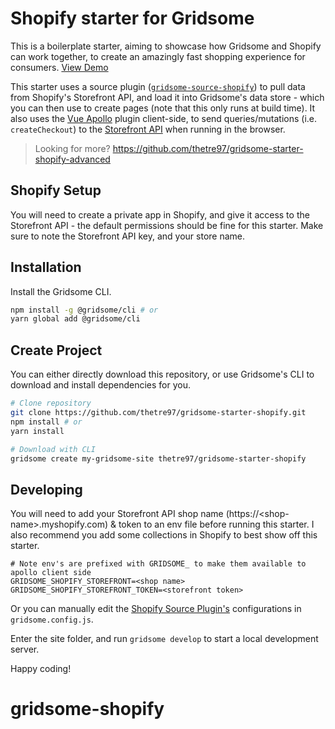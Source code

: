 # Shopify starter for Gridsome

This is a boilerplate starter, aiming to showcase how Gridsome and Shopify can work together, to create an amazingly fast shopping experience for consumers. [View Demo](https://gridsome-starter-shopify.vercel.app)

This starter uses a source plugin ([`gridsome-source-shopify`](https://gridsome.org/plugins/gridsome-source-shopify)) to pull data from Shopify's Storefront API, and load it into Gridsome's data store - which you can then use to create pages (note that this only runs at build time).
It also uses the [Vue Apollo](https://apollo.vuejs.org) plugin client-side, to send queries/mutations (i.e. `createCheckout`) to the [Storefront API](https://help.shopify.com/en/api/storefront-api) when running in the browser.

> Looking for more? https://github.com/thetre97/gridsome-starter-shopify-advanced

## Shopify Setup

You will need to create a private app in Shopify, and give it access to the Storefront API - the default permissions should be fine for this starter.
Make sure to note the Storefront API key, and your store name.

## Installation

Install the Gridsome CLI.

```bash
npm install -g @gridsome/cli # or
yarn global add @gridsome/cli
```

## Create Project

You can either directly download this repository, or use Gridsome's CLI to download and install dependencies for you.

```bash
# Clone repository
git clone https://github.com/thetre97/gridsome-starter-shopify.git
npm install # or
yarn install

# Download with CLI
gridsome create my-gridsome-site thetre97/gridsome-starter-shopify
```

## Developing

You will need to add your Storefront API shop name (https://\<shop-name\>.myshopify.com) & token to an env file before running this starter.
I also recommend you add some collections in Shopify to best show off this starter.

```
# Note env's are prefixed with GRIDSOME_ to make them available to apollo client side
GRIDSOME_SHOPIFY_STOREFRONT=<shop name>
GRIDSOME_SHOPIFY_STOREFRONT_TOKEN=<storefront token>
```

Or you can manually edit the [Shopify Source Plugin's](https://gridsome.org/plugins/gridsome-source-shopify) configurations in `gridsome.config.js`.

Enter the site folder, and run `gridsome develop` to start a local development server.

Happy coding!
# gridsome-shopify
